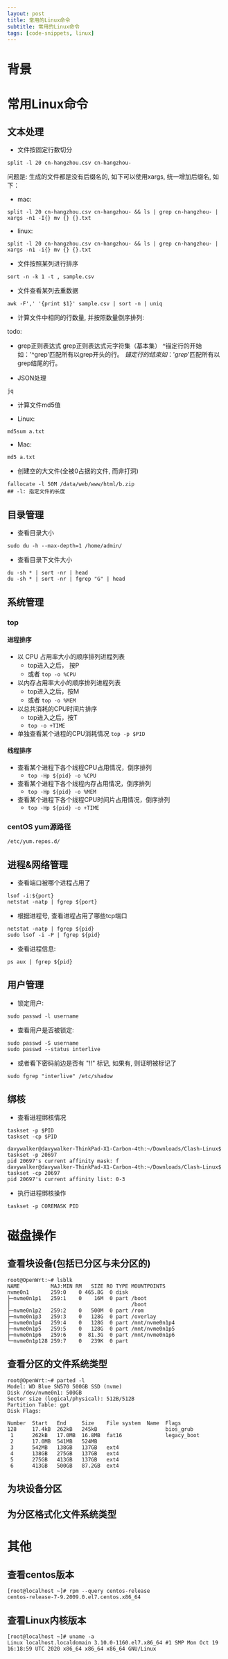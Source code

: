 ```yaml
---
layout: post 
title: 常用的Linux命令
subtitle: 常用的Linux命令
tags: [code-snippets, linux]
---
```


# 背景
# 常用Linux命令

## 文本处理
* 文件按固定行数切分

```shell
split -l 20 cn-hangzhou.csv cn-hangzhou-
```

问题是: 生成的文件都是没有后缀名的, 如下可以使用xargs, 统一增加后缀名, 如下：
- mac:

```shell
split -l 20 cn-hangzhou.csv cn-hangzhou- && ls | grep cn-hangzhou- | xargs -n1 -I{} mv {} {}.txt
```

- linux:

```shell
split -l 20 cn-hangzhou.csv cn-hangzhou- && ls | grep cn-hangzhou- | xargs -n1 -i{} mv {} {}.txt
```

* 文件按照某列进行排序

```shell
sort -n -k 1 -t , sample.csv
```

* 文件查看某列去重数据

```shell  
awk -F',' '{print $1}' sample.csv | sort -n | uniq
```

* 计算文件中相同的行数量, 并按照数量倒序排列:

todo: 

* grep正则表达式
  grep正则表达式元字符集（基本集）
  ^锚定行的开始 如：'^grep'匹配所有以grep开头的行。
  $锚定行的结束 如：'grep$'匹配所有以grep结尾的行。

* JSON处理

```shell
jq
```

* 计算文件md5值
- Linux: 
```shell
md5sum a.txt
```

- Mac: 
```shell
md5 a.txt
```

* 创建空的大文件(全被0占据的文件, 而非打洞)

```shell
fallocate -l 50M /data/web/www/html/b.zip
## -l: 指定文件的长度
```

## 目录管理

* 查看目录大小

```shell
sudo du -h --max-depth=1 /home/admin/
```

* 查看目录下文件大小

```shell
du -sh * | sort -nr | head
du -sh * | sort -nr | fgrep "G" | head
```

## 系统管理
### top
#### 进程排序
- 以 CPU 占用率大小的顺序排列进程列表 
  - top进入之后， 按P 
  - 或者 `top -o %CPU`
- 以内存占用率大小的顺序排列进程列表
  - top进入之后，按M 
  - 或者 `top -o %MEM`
- 以总共消耗的CPU时间片排序
  - top进入之后，按T 
  - `top -o +TIME`
- 单独查看某个进程的CPU消耗情况
`top -p $PID`

#### 线程排序
- 查看某个进程下各个线程CPU占用情况，倒序排列
  - `top -Hp ${pid} -o %CPU`
- 查看某个进程下各个线程内存占用情况，倒序排列
  - `top -Hp ${pid} -o %MEM`
- 查看某个进程下各个线程CPU时间片占用情况，倒序排列
  - `top -Hp ${pid} -o +TIME`

### centOS yum源路径

```shell
/etc/yum.repos.d/
```

## 进程&网络管理

* 查看端口被哪个进程占用了

```shell
lsof -i:${port}
netstat -natp | fgrep ${port}
```

* 根据进程号, 查看进程占用了哪些tcp端口

```shell
netstat -natp | fgrep ${pid}
sudo lsof -i -P | fgrep ${pid}
```

* 查看进程信息:

```shell
ps aux | fgrep ${pid}
```

## 用户管理
* 锁定用户:

```shell
sudo passwd -l username
```

* 查看用户是否被锁定:

```shell
sudo passwd -S username
sudo passwd --status interlive
```

- 或者看下密码前边是否有 "!!" 标记, 如果有, 则证明被标记了

```shell
sudo fgrep "interlive" /etc/shadow
```

## 绑核
- 查看进程绑核情况

```shell
taskset -p $PID
taskset -cp $PID
```
```shell
davywalker@davywalker-ThinkPad-X1-Carbon-4th:~/Downloads/Clash-Linux$ taskset -p 20697
pid 20697's current affinity mask: f
davywalker@davywalker-ThinkPad-X1-Carbon-4th:~/Downloads/Clash-Linux$ taskset -cp 20697
pid 20697's current affinity list: 0-3
```

- 执行进程绑核操作

```shell
taskset -p COREMASK PID
```


# 磁盘操作
## 查看块设备(包括已分区与未分区的)
```shell
root@OpenWrt:~# lsblk
NAME          MAJ:MIN RM   SIZE RO TYPE MOUNTPOINTS
nvme0n1       259:0    0 465.8G  0 disk
├─nvme0n1p1   259:1    0    16M  0 part /boot
│                                       /boot
├─nvme0n1p2   259:2    0   500M  0 part /rom
├─nvme0n1p3   259:3    0   128G  0 part /overlay
├─nvme0n1p4   259:4    0   128G  0 part /mnt/nvme0n1p4
├─nvme0n1p5   259:5    0   128G  0 part /mnt/nvme0n1p5
├─nvme0n1p6   259:6    0  81.3G  0 part /mnt/nvme0n1p6
└─nvme0n1p128 259:7    0   239K  0 part
```

## 查看分区的文件系统类型
```shell
root@OpenWrt:~# parted -l
Model: WD Blue SN570 500GB SSD (nvme)
Disk /dev/nvme0n1: 500GB
Sector size (logical/physical): 512B/512B
Partition Table: gpt
Disk Flags:

Number  Start   End     Size    File system  Name  Flags
128     17.4kB  262kB   245kB                      bios_grub
 1      262kB   17.0MB  16.8MB  fat16              legacy_boot
 2      17.0MB  541MB   524MB
 3      542MB   138GB   137GB   ext4
 4      138GB   275GB   137GB   ext4
 5      275GB   413GB   137GB   ext4
 6      413GB   500GB   87.2GB  ext4
```

## 为块设备分区


## 为分区格式化文件系统类型

# 其他
## 查看centos版本
```shell
[root@localhost ~]# rpm --query centos-release
centos-release-7-9.2009.0.el7.centos.x86_64
```

## 查看Linux内核版本
```shell
[root@localhost ~]# uname -a
Linux localhost.localdomain 3.10.0-1160.el7.x86_64 #1 SMP Mon Oct 19 16:18:59 UTC 2020 x86_64 x86_64 x86_64 GNU/Linux
```
